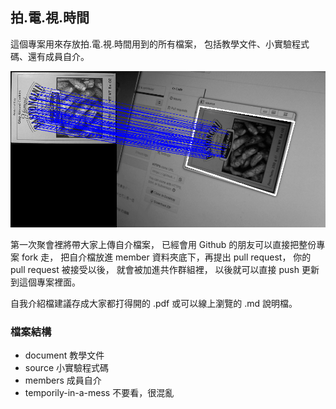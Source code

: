 ## 拍.電.視.時間

這個專案用來存放拍.電.視.時間用到的所有檔案，
包括教學文件、小實驗程式碼、還有成員自介。

![](fm_demo.png)

第一次聚會裡將帶大家上傳自介檔案，
已經會用 Github 的朋友可以直接把整份專案 fork 走，
把自介檔放進 member 資料夾底下，再提出 pull request，
你的 pull request 被接受以後，
就會被加進共作群組裡，
以後就可以直接 push 更新到這個專案裡面。

自我介紹檔建議存成大家都打得開的 .pdf 或可以線上瀏覽的 .md 說明檔。


### 檔案結構

- document 教學文件
- source 小實驗程式碼
- members  成員自介
- temporily-in-a-mess 不要看，很混亂
